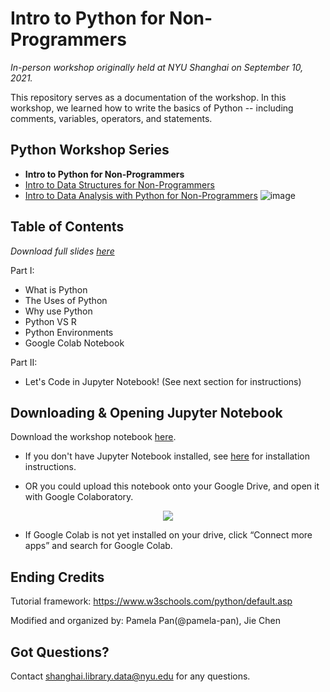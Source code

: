 # Intro to Python for Non-Programmers
*In-person workshop originally held at NYU Shanghai on September 10, 2021.*

This repository serves as a documentation of the workshop. In this workshop, we learned how to write the basics of Python -- including comments, variables, operators, and statements.

## Python Workshop Series
- **Intro to Python for Non-Programmers**
- [Intro to Data Structures for Non-Programmers](https://github.com/NYU-Shanghai-Data-Services/python-data-analysis)
- [Intro to Data Analysis with Python for Non-Programmers](https://github.com/NYU-Shanghai-Data-Services/python-data-structures)
![image](https://user-images.githubusercontent.com/93502896/145762981-b028f172-6eea-43a1-958a-90f3a55b0d2c.png)

## Table of Contents
*Download full slides [here](https://github.com/NYU-Shanghai-Data-Services/python-intro/blob/main/1_Intro%20to%20Python.pptx)*

Part I: 
- What is Python
- The Uses of Python
- Why use Python
- Python VS R
- Python Environments
- Google Colab Notebook

Part II:
- Let's Code in Jupyter Notebook! (See next section for instructions)

## Downloading & Opening Jupyter Notebook
Download the workshop notebook [here](https://github.com/NYU-Shanghai-Data-Services/python-intro/blob/main/Let's%20Code_Intro%20to%20Python.ipynb).
- If you don't have Jupyter Notebook installed, see [here](https://jupyter.org/) for installation instructions.

- OR you could upload this notebook onto your Google Drive, and open it with Google Colaboratory.

<p align='center'>
<img src='https://user-images.githubusercontent.com/93502896/145759170-f15b65ce-1fd1-454f-963b-53028b3462a9.png'>
  </p>
  
  - If Google Colab is not yet installed on your drive, click “Connect more apps” and search for Google Colab.

## Ending Credits

Tutorial framework: https://www.w3schools.com/python/default.asp

Modified and organized by: Pamela Pan(@pamela-pan), Jie Chen

## Got Questions?
Contact shanghai.library.data@nyu.edu for any questions.
